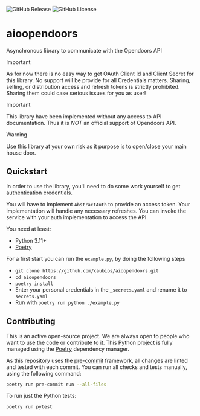 ![GitHub Release](https://img.shields.io/github/v/release/caubios/aioopendoors?style=for-the-badge&link=https%3A%2F%2Fgithub.com%2Fcaubios%2Faioopendoors%2Freleases)
![GitHub License](https://img.shields.io/github/license/caubios/aioopendoors?style=for-the-badge)
# aioopendoors

Asynchronous library to communicate with the Opendoors API

> [!IMPORTANT]
> As for now there is no easy way to get OAuth Client Id and Client Secret for this library. No support will be provide for all Credentials matters.
> Sharing, selling, or distribution access and refresh tokens is strictly prohibited. Sharing them could case serious issues for you as user!

> [!IMPORTANT]
> This library have been implemented without any access to API documentation. Thus it is *NOT* an official support of Opendoors API.

> [!WARNING]
> Use this library at your own risk as it purpose is to open/close your main house door.

## Quickstart

In order to use the library, you'll need to do some work yourself to get authentication
credentials.

You will have to implement `AbstractAuth` to provide an access token. Your implementation
will handle any necessary refreshes. You can invoke the service with your auth implementation
to access the API.

You need at least:

- Python 3.11+
- [Poetry][poetry-install]

For a first start you can run the `example.py`, by doing the following steps

- `git clone https://github.com/caubios/aioopendoors.git`
- `cd aioopendoors`
- `poetry install`
- Enter your personal credentials in the `_secrets.yaml` and rename it to `secrets.yaml`
- Run with `poetry run python ./example.py`


## Contributing

This is an active open-source project. We are always open to people who want to use the code or contribute to it.
This Python project is fully managed using the [Poetry][poetry] dependency manager.

As this repository uses the [pre-commit][pre-commit] framework, all changes
are linted and tested with each commit. You can run all checks and tests
manually, using the following command:

```bash
poetry run pre-commit run --all-files
```

To run just the Python tests:

```bash
poetry run pytest
```

[poetry-install]: https://python-poetry.org/docs/#installation
[poetry]: https://python-poetry.org
[pre-commit]: https://pre-commit.com/
